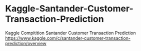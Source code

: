 # Kaggle-Santander-Customer-Transaction-Prediction
Kaggle Compitition Santander Customer Transaction Prediction https://www.kaggle.com/c/santander-customer-transaction-prediction/overview
